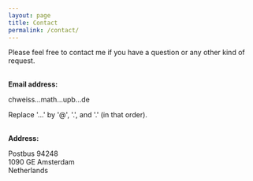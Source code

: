 ```yaml
---
layout: page
title: Contact
permalink: /contact/
---
```


Please feel free to contact me if you have a question or any other kind of request.
<br/><br/>

**Email address:**

chweiss...math...upb...de

Replace '...' by '@', '.', and '.' (in that order).
<br/><br/>


**Address:**

Postbus 94248\
1090 GE Amsterdam\
Netherlands
